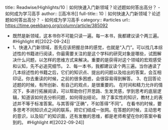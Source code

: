 title:: Readwise/Highlights/10｜如何快速入门新领域？论述题如何答出高分？ - 如何成为学习高手
author:: [[高冷冷]]
full-title:: 10｜如何快速入门新领域？论述题如何答出高分？ - 如何成为学习高手
category:: #articles
url:: https://time.geekbang.org/column/article/385092
- 既然是新领域，这本书你不可能只读一遍。每一本书，我都建议读个两三遍。 #Highlight #[[2022-09-24]]
- 1、快速入门新领域，首先应该把握总体的感觉，也就是“入门”。可以找几本综述性的书籍进行阅读，你最需要关注的是这个学科的研究对象是哪些，试图解决什么问题，以怎样的思维方式来解决。重要的是获得对这个领域的宏观感受和认知，先不必追究细节。
  2、每一本书，我都建议读个两三遍。当你通读了几本综述性的书籍之后，它们的知识点、提出的问题以及给出的答案，会互相印证。你去重读的时候，之前的很多困惑，会很容易得到解答。
  3、在回答论述题的时候，有所创新、有自己的观点，是很重要的。
  在时间和精力允许的情况下，多进行拓展阅读，可以帮助你打开思路、生发灵感，学到思考的底层逻辑，知道该如何去分析问题，如何得出结论。
  除了事实性的知识，教材上的表述并不等于标准答案。与其答得“正确”，不如答得“不同”。
  在看书的时候，要多思考不同知识点之间的联系，把它们结成一张网。在答题的时候，主动思考的意识，以及较广的知识面，还有发散的思维，都是老师希望在你的答案中看到的。 #Highlight #[[2022-09-24]]